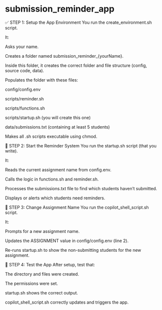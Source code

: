 # submission_reminder_app

✅ STEP 1: Setup the App Environment
You run the create_environment.sh script.

It:

Asks your name.

Creates a folder named submission_reminder_{yourName}.

Inside this folder, it creates the correct folder and file structure (config, source code, data).

Populates the folder with these files:

config/config.env

scripts/reminder.sh

scripts/functions.sh

scripts/startup.sh (you will create this one)

data/submissions.txt (containing at least 5 students)

Makes all .sh scripts executable using chmod.

🚀 STEP 2: Start the Reminder System
You run the startup.sh script (that you write).

It:

Reads the current assignment name from config.env.

Calls the logic in functions.sh and reminder.sh.

Processes the submissions.txt file to find which students haven’t submitted.

Displays or alerts which students need reminders.

🔁 STEP 3: Change Assignment Name
You run the copilot_shell_script.sh script.

It:

Prompts for a new assignment name.

Updates the ASSIGNMENT value in config/config.env (line 2).

Re-runs startup.sh to show the non-submitting students for the new assignment.

🧪 STEP 4: Test the App
After setup, test that:

The directory and files were created.

The permissions were set.

startup.sh shows the correct output.

copilot_shell_script.sh correctly updates and triggers the app.
